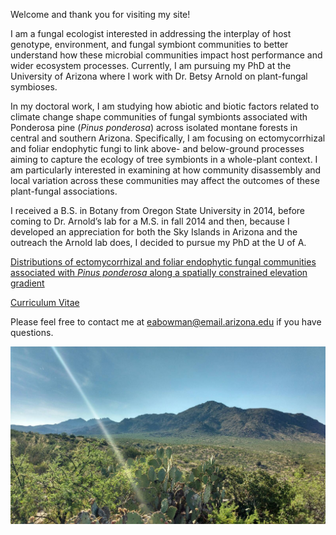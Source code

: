
Welcome and thank you for visiting my site!

I am a fungal ecologist interested in addressing the interplay of host genotype, environment, and fungal symbiont communities to better understand how these microbial communities impact host performance and wider ecosystem processes. Currently, I am pursuing my PhD at the University of Arizona where I work with Dr. Betsy Arnold on plant-fungal symbioses. 

In my doctoral work, I am studying how abiotic and biotic factors related to climate change shape communities of fungal symbionts associated with Ponderosa pine (*Pinus ponderosa*) across isolated montane forests in central and southern Arizona. Specifically, I am focusing on ectomycorrhizal and foliar endophytic fungi to link above- and below-ground processes aiming to capture the ecology of tree symbionts in a whole-plant context. I am particularly interested in examining at how community disassembly and local variation across these communities may affect the outcomes of these plant-fungal associations. 

I received a B.S. in Botany from Oregon State University in 2014, before coming to Dr. Arnold’s lab for a M.S. in fall 2014 and then, because I developed an appreciation for both the Sky Islands in Arizona and the outreach the Arnold lab does, I decided to pursue my PhD at the U of A.

[Distributions of ectomycorrhizal and foliar endophytic fungal communities associated with *Pinus ponderosa* along a spatially constrained elevation gradient](https://doi.org/10.1002/ajb2.1072)

[Curriculum Vitae](/Bowman_CV_2018.pdf)

Please feel free to contact me at <eabowman@email.arizona.edu> if you have questions.

![image](/Photos/Santa_teresa.jpg)
